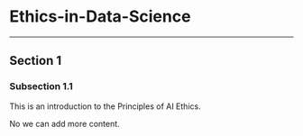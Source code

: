 # Ethics-in-Data-Science

---

## Section 1

### Subsection 1.1

This is an introduction to the Principles of AI Ethics.  



No we can add more content.
